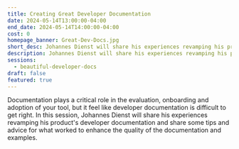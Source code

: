 ```yaml
---
title: Creating Great Developer Documentation
date: 2024-05-14T13:00:00-04:00
end_date: 2024-05-14T14:00:00-04:00
cost: 0
homepage_banner: Great-Dev-Docs.jpg
short_desc: Johannes Dienst will share his experiences revamping his product's developer documentation and share some tips and advice for what worked to enhance the quality of the documentation and examples.
description: Johannes Dienst will share his experiences revamping his product's developer documentation and share some tips and advice for what worked to enhance the quality of the documentation and examples.
sessions:
  - beautiful-developer-docs
draft: false
featured: true
---
```


Documentation plays a critical role in the evaluation, onboarding and adoption of your tool, but it feel like developer documentation is difficult to get right. In this session, Johannes Dienst will share his experiences revamping his product's developer documentation and share some tips and advice for what worked to enhance the quality of the documentation and examples.
